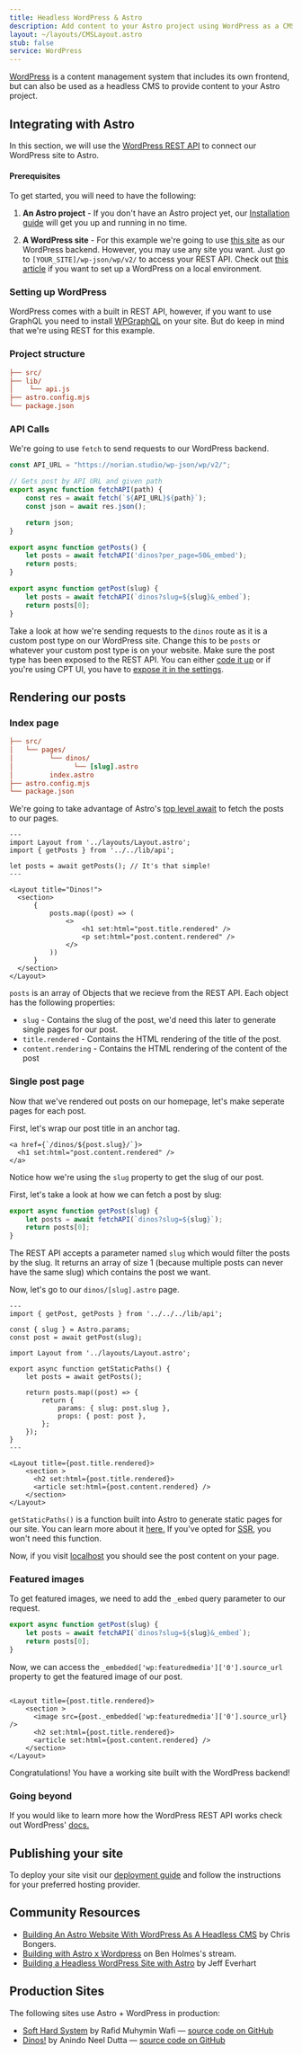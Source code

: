 ```yaml
---
title: Headless WordPress & Astro
description: Add content to your Astro project using WordPress as a CMS
layout: ~/layouts/CMSLayout.astro
stub: false
service: WordPress
---
```


[WordPress](https://wordpress.org/) is a content management system that includes its own frontend, but can also be used as a headless CMS to provide content to your Astro project.

## Integrating with Astro
In this section, we will use the [WordPress REST API](https://developer.wordpress.org/rest-api/) to connect our WordPress site to Astro.

#### Prerequisites

To get started, you will need to have the following:

1. **An Astro project** - If you don't have an Astro project yet, our [Installation guide](/en/install/auto/) will get you up and running in no time.

2. **A WordPress site** - For this example we're going to use [this site](https://norian.studio/dinosaurs/) as our WordPress backend. However, you may use any site you want. Just go to `[YOUR_SITE]/wp-json/wp/v2/` to access your REST API. Check out [this article](https://wordpress.org/support/article/installing-wordpress-on-your-own-computer/) if you want to set up a WordPress on a local environment.

### Setting up WordPress
WordPress comes with a built in REST API, however, if you want to use GraphQL you need to install [WPGraphQL](https://wordpress.org/plugins/wp-graphql/) on your site. But do keep in mind that we're using REST for this example.

### Project structure
```ini title="Project Structure" ins={2, 3}
├── src/
├── lib/
│    └── api.js
├── astro.config.mjs
└── package.json
```

### API Calls
We're going to use `fetch` to send requests to our WordPress backend.

```js title="lib/api.js"
const API_URL = "https://norian.studio/wp-json/wp/v2/";

// Gets post by API URL and given path
export async function fetchAPI(path) {
    const res = await fetch(`${API_URL}${path}`);
    const json = await res.json();

    return json;
}

export async function getPosts() {
    let posts = await fetchAPI('dinos?per_page=50&_embed');
    return posts;
}

export async function getPost(slug) {
    let posts = await fetchAPI(`dinos?slug=${slug}&_embed`);
    return posts[0];
}
```

Take a look at how we're sending requests to the `dinos` route as it is a custom post type on our WordPress site. Change this to be `posts` or whatever your custom post type is on your website. Make sure the post type has been exposed to the REST API. You can either [code it up](https://developer.wordpress.org/rest-api/extending-the-rest-api/adding-rest-api-support-for-custom-content-types/) or if you're using CPT UI, you have to [expose it in the settings](https://stackoverflow.com/questions/48536646/how-can-i-get-data-from-custom-post-type-using-wp-rest-api).

## Rendering our posts

### Index page
```ini title="Project Structure" ins={3, 4}
├── src/
│   └── pages/
│         └── dinos/
│               └── [slug].astro
│         index.astro
├── astro.config.mjs
└── package.json
```

We're going to take advantage of Astro's [top level await](/en/guides/data-fetching/#fetch-in-astro) to fetch the posts to our pages.

```astro title="/src/pages/index.astro"
---
import Layout from '../layouts/Layout.astro';
import { getPosts } from '../../lib/api';

let posts = await getPosts(); // It's that simple!
---

<Layout title="Dinos!">
  <section>
      {
          posts.map((post) => (
              <>
                  <h1 set:html="post.title.rendered" />
                  <p set:html="post.content.rendered" />
              </>
          ))
      }
  </section>
</Layout>
```

`posts` is an array of Objects that we recieve from the REST API. Each object has the following properties:
- `slug` - Contains the slug of the post, we'd need this later to generate single pages for our post.
- `title.rendered` - Contains the HTML rendering of the title of the post.
- `content.rendering` - Contains the HTML rendering of the content of the post

### Single post page

Now that we've rendered out posts on our homepage, let's make seperate pages for each post.

First, let's wrap our post title in an anchor tag.

```astro title="/src/pages/index.astro"
<a href={`/dinos/${post.slug}/`}>
  <h1 set:html="post.content.rendered" />
</a>
```

Notice how we're using the `slug` property to get the slug of our post.

First, let's take a look at how we can fetch a post by slug:
```js title="/lib/api.js"
export async function getPost(slug) {
    let posts = await fetchAPI(`dinos?slug=${slug}`);
    return posts[0];
}
```

The REST API accepts a parameter named `slug` which would filter the posts by the slug. It returns an array of size 1 (because multiple posts can never have the same slug) which contains the post we want.

Now, let's go to our `dinos/[slug].astro` page.

```astro title="/src/pages/dinos/[slug].astro"
---
import { getPost, getPosts } from '../../../lib/api';

const { slug } = Astro.params;
const post = await getPost(slug);

import Layout from '../layouts/Layout.astro';

export async function getStaticPaths() {
	let posts = await getPosts();

	return posts.map((post) => {
		return {
			params: { slug: post.slug },
			props: { post: post },
		};
	});
}
---

<Layout title={post.title.rendered}>
    <section >
      <h2 set:html={post.title.rendered}>
      <article set:html={post.content.rendered} />
    </section>
</Layout>

```

`getStaticPaths()` is a function built into Astro to generate static pages for our site. You can learn more about it [here.](/en/reference/api-reference/#getstaticpaths) If you've opted for [SSR](/en/guides/server-side-rendering/), you won't need this function.

Now, if you visit [localhost](http://localhost:3000/dinos/rhizodus) you should see the post content on your page. 

### Featured images

To get featured images, we need to add the `_embed` query parameter to our request.

```js title="/lib/api.js" /&_embed/
export async function getPost(slug) {
    let posts = await fetchAPI(`dinos?slug=${slug}&_embed`);
    return posts[0];
}
```

Now, we can access the `_embedded['wp:featuredmedia']['0'].source_url` property to get the featured image of our post.

```astro title="/src/pages/dinos/[slug].astro"

<Layout title={post.title.rendered}>
    <section >
      <image src={post._embedded['wp:featuredmedia']['0'].source_url} />
      <h2 set:html={post.title.rendered}>
      <article set:html={post.content.rendered} />
    </section>
</Layout>
```

Congratulations! You have a working site built with the WordPress backend!

### Going beyond
If you would like to learn more how the WordPress REST API works check out WordPress' [docs.](https://developer.wordpress.org/rest-api/)

## Publishing your site
To deploy your site visit our [deployment guide](/en/guides/deploy/) and follow the instructions for your preferred hosting provider.

## Community Resources 

- [Building An Astro Website With WordPress As A Headless CMS](https://blog.openreplay.com/building-an-astro-website-with-wordpress-as-a-headless-cms/) by Chris Bongers.
- [Building with Astro x Wordpress](https://www.youtube.com/watch?v=Jstqgklvfnc) on Ben Holmes's stream.
- [Building a Headless WordPress Site with Astro](https://developers.wpengine.com/blog/building-a-headless-wordpress-site-with-astro) by Jeff Everhart

## Production Sites

The following sites use Astro + WordPress in production:

- [Soft Hard System](https://softhardsystem.com/) by Rafid Muhymin Wafi — [source code on GitHub](https://github.com/RafidMuhymin/softhardsystem)
- [Dinos!](https://wc-dinos.netlify.app/) by Anindo Neel Dutta — [source code on GitHub](https://github.com/leen-neel/astro-wordpress)
